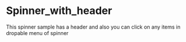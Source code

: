 # Spinner_with_header

This spinner sample has a header and also you can click on any items in dropable menu of spinner
